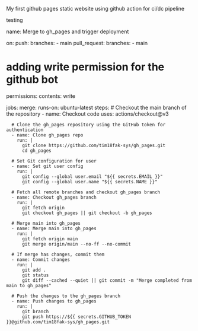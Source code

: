 My first github pages static website using github action for ci/dc pipeline

testing


name: Merge to gh_pages and trigger deployment

on:
  push:
    branches:
      - main
  pull_request:
    branches:
      - main
# adding write permission for the github bot
permissions:
  contents: write

jobs:
  merge:
    runs-on: ubuntu-latest
    steps:
      # Checkout the main branch of the repository
      - name: Checkout code
        uses: actions/checkout@v3

      # Clone the gh_pages repository using the GitHub token for authentication
      - name: Clone gh_pages repo
        run: |
          git clone https://github.com/tim18fak-sys/gh_pages.git
          cd gh_pages

      # Set Git configuration for user
      - name: Set git user config
        run: |
          git config --global user.email "${{ secrets.EMAIL }}"
          git config --global user.name "${{ secrets.NAME }}"

      # Fetch all remote branches and checkout gh_pages branch
      - name: Checkout gh_pages branch
        run: |
          git fetch origin
          git checkout gh_pages || git checkout -b gh_pages

      # Merge main into gh_pages
      - name: Merge main into gh_pages
        run: |
          git fetch origin main
          git merge origin/main --no-ff --no-commit

      # If merge has changes, commit them
      - name: Commit changes
        run: |
          git add .
          git status
          git diff --cached --quiet || git commit -m "Merge completed from main to gh_pages"

      # Push the changes to the gh_pages branch
      - name: Push changes to gh_pages
        run: |
          git branch
          git push https://${{ secrets.GITHUB_TOKEN }}@github.com/tim18fak-sys/gh_pages.git 
